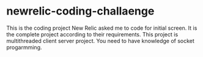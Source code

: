# newrelic-coding-challaenge

This is the coding project New Relic asked me to code for initial screen. It is the complete project according to their requirements.
This project is multithreaded client server project. You need to have knowledge of socket progarmming. 

